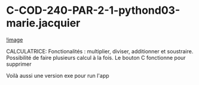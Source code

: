 # C-COD-240-PAR-2-1-pythond03-marie.jacquier
[!image](https://user-images.githubusercontent.com/71257149/102473910-4bec2900-4058-11eb-862a-51ed8bd69ff0.png)

CALCULATRICE:
Fonctionalités : multiplier, diviser, additionner et soustraire. Possibilité de faire plusieurs calcul à la fois. Le bouton C fonctionne pour supprimer

Voilà aussi une version exe pour run l'app
